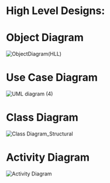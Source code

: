 # High Level Designs:

# Object Diagram

![ObjectDiagram(HLL)](https://user-images.githubusercontent.com/80452069/130242729-a07bc807-b3ff-4e11-8246-55030960b93a.jpg)


# Use Case Diagram

![UML diagram (4)](https://user-images.githubusercontent.com/80401577/130248053-be6902ba-eb6e-498f-a3e2-bc9824140ea2.png)


# Class Diagram

![Class Diagram_Structural](https://user-images.githubusercontent.com/67604549/130248625-ab58500e-de43-401e-b0ac-49493bf7b03c.png)

# Activity Diagram

![Activity Diagram](https://user-images.githubusercontent.com/67604549/130254718-1a1178c4-ba86-4432-b889-bafe28abc661.jpeg)





